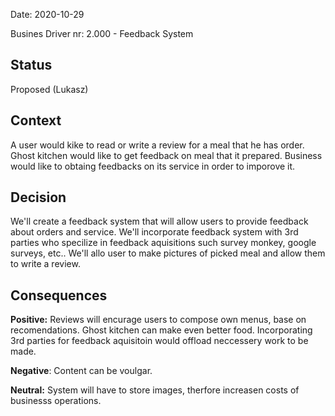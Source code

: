 Date: 2020-10-29 

Busines Driver nr: 2.000 - Feedback System

## Status

Proposed (Lukasz)

## Context

A user would kike to read or write a review for a meal that he has order. Ghost kitchen would like to get feedback on meal that it prepared. 
Business would like to obtaing feedbacks on its service in order to imporove it.

## Decision

We'll create a feedback system that will allow users to provide feedback about orders and service.
We'll incorporate feedback system with 3rd parties who specilize in feedback aquisitions such survey monkey, google surveys, etc..
We'll allo user to make pictures of picked meal and allow them to write a review.

## Consequences

**Positive:** Reviews will encurage users to compose own menus, base on recomendations. Ghost kitchen can make even better food.
Incorporating 3rd parties for feedback aquisitoin would offload neccessery work to be made.

**Negative**: Content can be voulgar.

**Neutral:** System will have to store images, therfore increasen costs of businesss operations.
